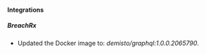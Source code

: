 
#### Integrations

##### BreachRx

- Updated the Docker image to: *demisto/graphql:1.0.0.2065790*.

